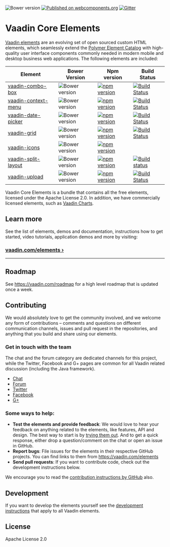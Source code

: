 ![Bower version](https://badge.fury.io/bo/vaadin-core-elements.svg)
[![Published on webcomponents.org](https://img.shields.io/badge/webcomponents.org-published-blue.svg)](https://www.webcomponents.org/collection/vaadin/vaadin-core-elements)
[![Gitter](https://badges.gitter.im/Join%20Chat.svg)](https://gitter.im/vaadin/vaadin-core-elements?utm_source=badge&utm_medium=badge&utm_campaign=pr-badge)

# Vaadin Core Elements

[Vaadin elements](https://vaadin.com/elements) are an evolving set of open sourced custom HTML elements, which seamlessly extend the [Polymer Element Catalog](https://elements.polymer-project.org) with high-quality user interface components commonly needed in modern mobile and desktop business web applications. The following elements are included:

| Element | Bower Version | Npm version | Build Status |
|---------|---------------|-------------|--------------|
| [vaadin-combo-box](https://github.com/vaadin/vaadin-combo-box) | ![Bower version](https://badge.fury.io/bo/vaadin-combo-box.svg) | [![npm version](https://badge.fury.io/js/vaadin-combo-box.svg)](https://www.npmjs.com/package/vaadin-combo-box) | [![Build Status](https://travis-ci.org/vaadin/vaadin-combo-box.svg?branch=master)](https://travis-ci.org/vaadin/vaadin-combo-box) |
| [vaadin-context-menu](https://github.com/vaadin/vaadin-context-menu) | ![Bower version](https://badge.fury.io/bo/vaadin-context-menu.svg) | [![npm version](https://badge.fury.io/js/vaadin-context-menu.svg)](https://www.npmjs.com/package/vaadin-context-menu) | [![Build Status](https://travis-ci.org/vaadin/vaadin-context-menu.svg?branch=master)](https://travis-ci.org/vaadin/vaadin-context-menu) |
| [vaadin-date-picker](https://github.com/vaadin/vaadin-date-picker) | ![Bower version](https://badge.fury.io/bo/vaadin-date-picker.svg) | [![npm version](https://badge.fury.io/js/vaadin-date-picker.svg)](https://www.npmjs.com/package/vaadin-date-picker) | [![Build Status](https://travis-ci.org/vaadin/vaadin-date-picker.svg?branch=master)](https://travis-ci.org/vaadin/vaadin-date-picker) |
| [vaadin-grid](https://github.com/vaadin/vaadin-grid) | ![Bower version](https://badge.fury.io/bo/vaadin-grid.svg) | [![npm version](https://badge.fury.io/js/vaadin-grid.svg)](https://www.npmjs.com/package/vaadin-grid) | [![Build Status](https://travis-ci.org/vaadin/vaadin-grid.svg?branch=2.0-dev)](https://travis-ci.org/vaadin/vaadin-grid) |
| [vaadin-icons](https://github.com/vaadin/vaadin-icons) | ![Bower version](https://badge.fury.io/bo/vaadin-icons.svg) | [![npm version](https://badge.fury.io/js/vaadin-icons.svg)](https://www.npmjs.com/package/vaadin-icons) | |
| [vaadin-split-layout](https://github.com/vaadin/vaadin-split-layout) | ![Bower version](https://badge.fury.io/bo/vaadin-split-layout.svg) | [![npm version](https://badge.fury.io/js/vaadin-split-layout.svg)](https://www.npmjs.com/package/vaadin-split-layout) | [![Build status](https://travis-ci.org/vaadin/vaadin-split-layout.svg?branch=master)](https://travis-ci.org/vaadin/vaadin-split-layout) |
| [vaadin-upload](https://github.com/vaadin/vaadin-upload) | ![Bower version](https://badge.fury.io/bo/vaadin-upload.svg) | [![npm version](https://badge.fury.io/js/vaadin-upload.svg)](https://www.npmjs.com/package/vaadin-upload) | [![Build Status](https://travis-ci.org/vaadin/vaadin-upload.svg?branch=master)](https://travis-ci.org/vaadin/vaadin-upload) |

Vaadin Core Elements is a bundle that contains all the free elements, licensed under the Apache License 2.0. In addition, we have commercially licensed elements, such as [Vaadin Charts](https://github.com/vaadin/vaadin-charts).

## Learn more

See the list of elements, demos and documentation, instructions how to get started, video tutorials, application demos and more by visiting:

### [vaadin.com/elements ›](https://vaadin.com/elements)

---

## Roadmap

See https://vaadin.com/roadmap for a high level roadmap that is updated once a week.

## Contributing

We would absolutely love to get the community involved, and we welcome any form of contributions – comments and questions on different communication channels, issues and pull request in the repositories, and anything that you build and share using our elements.

### Get in touch with the team

The chat and the forum category are dedicated channels for this project, while the Twitter, Facebook and G+ pages are common for all Vaadin related discussion (including the Java framework).

- [Chat](https://gitter.im/vaadin/vaadin-core-elements)
- [Forum](https://vaadin.com/forum/#!/category/9848927)
- [Twitter](https://twitter.com/vaadin)
- [Facebook](https://www.facebook.com/vaadin/)
- [G+](https://plus.google.com/communities/108116678608923665301)

### Some ways to help:

- **Test the elements and provide feedback**: We would love to hear your feedback on anything related to the elements, like features, API and design. The best way to start is by [trying them out](https://vaadin.com/docs/-/part/elements/elements-getting-started.html). And to get a quick response, either drop a question/comment on the chat or open an issue in GitHub.
- **Report bugs**: File issues for the elements in their respective GitHub projects. You can find links to them from https://vaadin.com/elements
- **Send pull requests**: If you want to contribute code, check out the development instructions below.

We encourage you to read the [contribution instructions by GitHub](https://guides.github.com/activities/contributing-to-open-source/#contributing) also.

## Development

If you want to develop the elements yourself see the [development instructions](DEVELOPMENT.md) that apply to all Vaadin elements.

## License

Apache License 2.0
